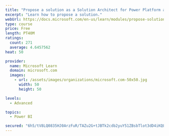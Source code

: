 ```yaml
---
title: "Propose a solution as a Solution Architect for Power Platform and Dynamics 365"
excerpt: "Learn how to propose a solution."
webUrl: https://docs.microsoft.com/en-us/learn/modules/propose-solution/
type: course
price: Free
length: PT40M
ratings:
  count: 271
  average: 4.6457562
heat: 50

provider:
  name: Microsoft Learn
  domain: microsoft.com
  images:
    - url: /assets/images/organizations/microsoft.com-50x50.jpg
      width: 50
      height: 50

levels:
  - Advanced

topics:
  - Power BI

secured: "6h5/tV8LQ0835HJ0ArzFuR/TAZu2G+tJBTk2cdb2yuY51ZBsbTlot3dD4iKQL1pScq02XnXAQmGlrMOnClUDwBgRLyGyp2dYU00h1bd/T5FGuta2O9svldWa3T6EDfwLWIBrnLf8lw1xs59cyLBMcCafG6yPLuc0VAlg9NDOkEIlvvLphBjBwsEcC4MLEk0NN6PQEuRtW8OzAbiYk9S/SMQxCAx2I2M/qpLXQ2dq7hIx566p6zHk/ZA5yD5lmThZyVILQozeZ5/ZrzNupTFrgA+rg3GMKqHIK0dybWK18+WicwEDim0V/xJEWLe317iRtweoxNkuZhDI7+OuKAYzvhBhbDS6ItfhKcB+zz9+tl3ZP5cvP3sfaaMHWLbDUZc1c4fXBb+S6JK00qJRRZcZdw==;BrTGfZ4vFrmOsU/bifM73w=="
---
```


